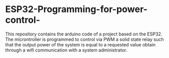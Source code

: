# ESP32-Programming-for-power-control-

This repository contains the arduino code of a project based on the ESP32. The microntroller is programmed to control via PWM a solid state relay such that the output power of the system is equal to a requested value obtain through a wifi communication with a system administrator.

